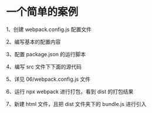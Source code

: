 # 一个简单的案例

1、创建 webpack.config.js 配置文件

2、编写基本的配置内容

3、配置 package.json 的运行脚本

4、编写 src 文件下下面的源代码

5、详见 06/webpack.config.js 文件

6、运行 npx webpack 进行打包，看到 dist 的打包结果

7、新建 html 文件，且把 dist 文件夹下的 bundle.js 进行引入